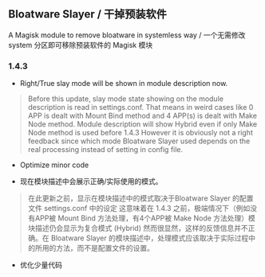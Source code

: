 ## Bloatware Slayer / 干掉预装软件
A Magisk module to remove bloatware in systemless way / 一个无需修改 system 分区即可移除预装软件的 Magisk 模块

### 1.4.3

- Right/True slay mode will be shown in module description now.
> Before this update, slay mode state showing on the module description is read in settings.conf.
> That means in weird cases like 0 APP is dealt with Mount Bind method and 4 APP(s) is dealt with Make Node method.
> Module description will show Hybrid even if only Make Node method is used before 1.4.3
> However it is obviously not a right feedback since which mode Bloatware Slayer used depends on the real processing instead of setting in config file.
- Optimize minor code

- 现在模块描述中会展示正确/实际使用的模式。
> 在此更新之前，显示在模块描述中的模式取决于Bloatware Slayer 的配置文件 settings.conf 中的设定
> 这意味着在 1.4.3 之前，极端情况下（例如没有APP被 Mount Bind 方法处理，有4个APP被 Make Node 方法处理）模块描述仍会显示为复合模式 (Hybrid)
> 然而很显然，这样的反馈信息并不正确。在 Bloatware Slayer 的模块描述中，处理模式应该取决于实际过程中的所用的方法，而不是配置文件的设置。
- 优化少量代码
